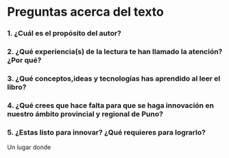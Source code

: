 # Preguntas acerca del texto
### 1. ¿Cuál es el propósito del autor?

### 2. ¿Qué experiencia(s) de la lectura te han llamado la atención?¿Por qué?

### 3. ¿Qué conceptos,ideas y tecnologías has aprendido al leer el libro?

### 4. ¿Qué crees que hace falta para que se haga innovación en nuestro ámbito provincial y regional de Puno?

### 5. ¿Estas listo para innovar? ¿Qué requieres para lograrlo?
Un lugar donde

